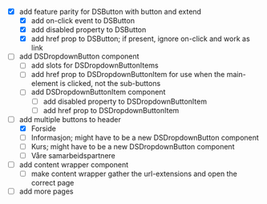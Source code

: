 - [x] add feature parity for DSButton with button and extend
  - [x] add on-click event to DSButton
  - [x] add disabled property to DSButton
  - [x] add href prop to DSButton; if present, ignore on-click and work as link
- [ ] add DSDropdownButton component
  - [ ] add slots for DSDropdownButtonItems
  - [ ] add href prop to DSDropdownButtonItem for use when the main-element is clicked, not the sub-buttons
  - [ ] add DSDropdownButtonItem component
    - [ ] add disabled property to DSDropdownButtonItem
    - [ ] add href prop to DSDropdownButtonItem
- [ ] add multiple buttons to header
  - [x] Forside
  - [ ] Informasjon; might have to be a new DSDropdownButton component
  - [ ] Kurs; might have to be a new DSDropdownButton component
  - [ ] Våre samarbeidspartnere
- [ ] add content wrapper component
  - [ ] make content wrapper gather the url-extensions and open the correct page
- [ ] add more pages
